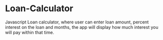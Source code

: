 # Loan-Calculator
Javascript Loan calculator, where user can enter loan amount, percent interest on the loan and months, the app will display how much interest you will pay within that time.

